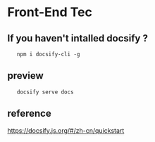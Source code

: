 # Front-End Tec
## If you haven't intalled docsify ?
```
   npm i docsify-cli -g
```

## preview
```
   docsify serve docs
```
## reference
https://docsify.js.org/#/zh-cn/quickstart
